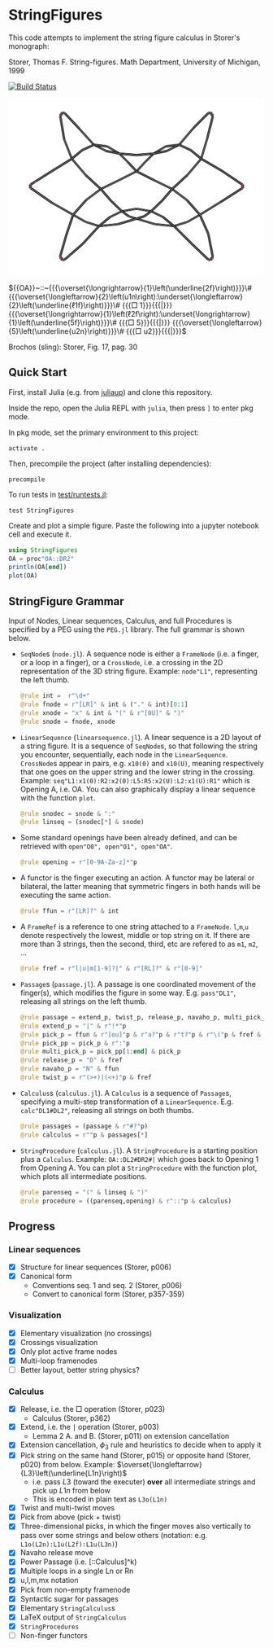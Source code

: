 # StringFigures

This code attempts to implement the string figure calculus in Storer's monograph:

Storer, Thomas F. String-figures. Math Department, University of Michigan, 1999

[![Build Status](https://github.com/abraunst/StringFigures.jl/actions/workflows/CI.yml/badge.svg?branch=main)](https://github.com/abraunst/StringFigures.jl/actions/workflows/CI.yml?query=branch%3Amain)

![brochos](notebooks/brochos.svg)

$`{{OA}}~::~{{{\overset{\longrightarrow}{1}\left(\underline{2f}\right)}}}\# {{{\overset{\longleftarrow}{2}\left(u1n\right):\underset{\longleftarrow}{2}\left(\underline{ℓ1f}\right)}}}\# {{{□ 1}}}{{{|}}} {{{\overset{\longrightarrow}{1}\left(ℓ2f\right):\underset{\longrightarrow}{1}\left(\underline{5f}\right)}}}\# {{{□ 5}}}{{{|}}} {{{\overset{\longleftarrow}{5}\left(\underline{u2n}\right)}}}\# {{{□ u2}}}{{{|}}}`$

Brochos (sling): Storer, Fig. 17, pag. 30

## Quick Start

First, install Julia (e.g. from [juliaup](https://github.com/JuliaLang/juliaup)) and clone this repository.

Inside the repo, open the Julia REPL with `julia`, then press `]` to enter pkg mode.

In pkg mode, set the primary environment to this project:

```text
activate .
```

Then, precompile the project (after installing dependencies):

```text
precompile
```

To run tests in [test/runtests.jl](./test/runtests.jl):

```text
test StringFigures
```

Create and plot a simple figure. Paste the following into a jupyter notebook cell and execute it.

```julia
using StringFigures
OA = proc"OA::DR2"
println(OA[end])
plot(OA)
```

## StringFigure Grammar

Input of Nodes, Linear sequences, Calculus, and full Procedures is specified by a PEG using the `PEG.jl` library. The full grammar is shown below.

* `SeqNode`s (`node.jl`). A sequence node is either a `FrameNode` (i.e. a finger, or a loop in a finger), or a `CrossNode`, i.e. a crossing in the 2D representation of the 3D string figure. Example: `node"L1"`, representing the left thumb.

  ```julia
  @rule int =  r"\d+"
  @rule fnode = r"[LR]" & int & ("." & int)[0:1]
  @rule xnode = "x" & int & "(" & r"[0U]" & ")"
  @rule snode = fnode, xnode
  ```

* `LinearSequence` (`linearsequence.jl`). A linear sequence is a 2D layout of a string figure. It is a sequence of `SeqNode`s, so that following the string you encounter, sequentially, each node in the `LinearSequence`. `CrossNode`s appear in pairs, e.g. `x10(0)` and `x10(U)`, meaning respectively that one goes on the upper string and the lower string in the crossing. Example: `seq"L1:x1(0):R2:x2(0):L5:R5:x2(U):L2:x1(U):R1"` which is Opening A, i.e. OA. You can also graphically display a linear sequence with the function `plot`.

  ```julia
  @rule snodec = snode & ":"
  @rule linseq = (snodec[*] & snode)
  ```

* Some standard openings have been already defined, and can be retrieved with `open"O0", open"O1", open"OA"`.

  ```julia
  @rule opening = r"[0-9A-Za-z]*"p
  ```

* A functor is the finger executing an action. A functor may be lateral or bilateral, the latter meaning that symmetric fingers in both hands will be executing the same action.

  ```julia
  @rule ffun = r"[LR]?" & int
  ```

* A `FrameRef` is a reference to one string attached to a `FrameNode`. `l`,`m`,`u` denote respectively the lowest, middle or top string on it. If there are more than 3 strings, then the second, third, etc are refered to as `m1`, `m2`, ...

  ```julia
  @rule fref = r"l|u|m[1-9]?|" & r"[RL]?" & r"[0-9]"
  ```

* `Passage`s (`passage.jl`). A passage is one coordinated movement of the finger(s), which modifies the figure in some way. E.g. `pass"DL1"`, releasing all strings on the left thumb.

  ```julia
  @rule passage = extend_p, twist_p, release_p, navaho_p, multi_pick_p, pick_p
  @rule extend_p = "|" & r"!*"p
  @rule pick_p = ffun & r"[ou]"p & r"a?"p & r"t?"p & r"\("p & fref & r"[fn]"p & ")"
  @rule pick_pp = pick_p & r":"p
  @rule multi_pick_p = pick_pp[1:end] & pick_p
  @rule release_p = "D" & fref
  @rule navaho_p = "N" & ffun
  @rule twist_p = r"(>+)|(<+)"p & fref
  ```

* `Calculus`s (`calculus.jl`). A `Calculus` is a sequence of `Passage`s, specifying a multi-step transformation of a `LinearSequence`. E.g. `calc"DL1#DL2"`, releasing all strings on both thumbs.

  ```julia
  @rule passages = (passage & r"#?"p)
  @rule calculus = r""p & passages[*]
  ```
  
* `StringProcedure` (`calculus.jl`). A `StringProcedure` is a starting position plus a `Calculus`. Example: `OA::DL2#DR2#|` which goes back to Opening 1 from Opening A. You can plot a `StringProcedure` with the function plot, which plots all intermediate positions.

  ```julia
  @rule parenseq = "(" & linseq & ")"
  @rule procedure = ((parenseq,opening) & r"::"p & calculus)
  ```

## Progress

### Linear sequences

* [x] Structure for linear sequences (Storer, p006)
* [x] Canonical form
  * Conventions seq. 1 and seq. 2 (Storer, p006)
  * Convert to canonical form (Storer, p357-359)

### Visualization

* [x] Elementary visualization (no crossings)
* [x] Crossings visualization
* [x] Only plot active frame nodes
* [x] Multi-loop framenodes
* [ ] Better layout, better string physics?

### Calculus

* [x] Release, i.e. the $□$ operation (Storer, p023)
  * Calculus (Storer, p362)
* [x] Extend, i.e. the $\mid$ operation (Storer, p003)
  * Lemma 2 A. and B. (Storer, p011) on extension cancellation
* [X] Extension cancellation, $\phi_3$ rule and heuristics to decide when to apply it
* [x] Pick string on the same hand (Storer, p015) or opposite hand (Storer, p020) from below. Example: $\overset{\longleftarrow}{L3}\left(\underline{L1n}\right)$
  * i.e. pass $L3$ (toward the executer) **over** all intermediate strings and pick up $L1n$ from below
  * This is encoded in plain text as `L3o(L1n)`
* [X] Twist and multi-twist moves
* [X] Pick from above (pick + twist)
* [X] Three-dimensional picks, in which the finger moves also vertically to pass over some strings and below others (notation: e.g. `L1o(L2n):L1u(L2f):L1u(L3n)`)
* [X] Navaho release move
* [X] Power Passage (i.e. [::Calculus]^k)
* [x] Multiple loops in a single Ln or Rn
* [x] u,l,m,mx notation
* [x] Pick from non-empty framenode
* [x] Syntactic sugar for passages
* [x] Elementary `StringCalculus`s
* [x] LaTeX output of `StringCalculus`
* [x] `StringProcedures`
* [ ] Non-finger functors
